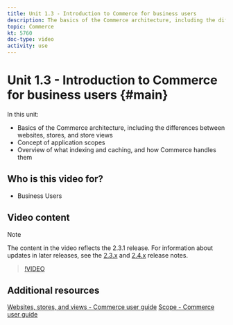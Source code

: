 ```yaml
---
title: Unit 1.3 - Introduction to Commerce for business users
description: The basics of the Commerce architecture, including the differences between websites, stores, store views, application scopes, and overview indexing and caching.
topic: Commerce
kt: 5760
doc-type: video
activity: use
---
```


# Unit 1.3 - Introduction to Commerce for business users {#main}

In this unit:

- Basics of the Commerce architecture, including the differences between websites, stores, and store views
- Concept of application scopes
- Overview of what indexing and caching, and how Commerce handles them

## Who is this video for?

- Business Users

## Video content

>[!NOTE]
>
>The content in the video reflects the 2.3.1 release. For information about updates in later releases, see the [ 2.3.x](https://devdocs.magento.com/guides/v2.3/release-notes/bk-release-notes.html) and [2.4.x](https://devdocs.magento.com/guides/v2.4/release-notes/bk-release-notes.html) release notes.

>[!VIDEO](https://video.tv.adobe.com/v/35945?quality=12&learn=on)

## Additional resources

[Websites, stores, and views - Commerce user guide](https://docs.magento.com/user-guide/stores/websites-stores-views.html)
[Scope - Commerce user guide](https://docs.magento.com/user-guide/configuration/scope.html)
